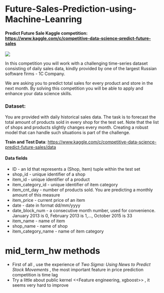 # Future-Sales-Prediction-using-Machine-Leanring
####  Predict Future Sale  Kaggle competition: https://www.kaggle.com/c/competitive-data-science-predict-future-sales


![](https://d25qe19fo1nsn4.cloudfront.net/wp-content/uploads/2016/12/how-to-do-a-competitive-analysis-blog-header-1024x386.jpg)

In this competition you will work with a challenging time-series dataset consisting of daily sales data, kindly provided by one of the largest Russian software firms - 1C Company. 

We are asking you to predict total sales for every product and store in the next month. By solving this competition you will be able to apply and enhance your data science skills.

### Dataset:
You are provided with daily historical sales data. The task is to forecast the total amount of products sold in every shop for the test set. Note that the list of shops and products slightly changes every month. Creating a robust model that can handle such situations is part of the challenge.

**Train and Test Data**: https://www.kaggle.com/c/competitive-data-science-predict-future-sales/data

#### Data fields
- ID - an Id that represents a (Shop, Item) tuple within the test set
- shop_id - unique identifier of a shop
- item_id - unique identifier of a product
- item_category_id - unique identifier of item category
- item_cnt_day - number of products sold. You are predicting a monthly amount of this measure
- item_price - current price of an item
- date - date in format dd/mm/yyyy
- date_block_num - a consecutive month number, used for convenience. January 2013 is 0, February 2013 is 1,..., October 2015 is 33
- item_name - name of item
- shop_name - name of shop
- item_category_name - name of item category
# mid_term_hw methods

- First of all , use the experience of *Two Sigma: Using News to Predict Stock Movements* , the most important feature in price prediction competition is time lag
- Try a little about public kernel <<Feature engineering, xgboost>> , it seems very hard to improve


